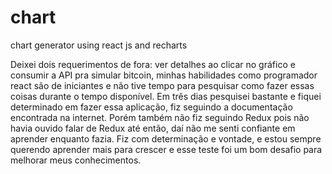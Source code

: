 # chart
chart generator using react js and recharts

Deixei dois requerimentos de fora: ver detalhes ao clicar no gráfico e consumir a API pra simular bitcoin, minhas habilidades como programador react são de iniciantes e não tive tempo para pesquisar como fazer essas coisas durante o tempo disponível. Em três dias pesquisei bastante e fiquei determinado em fazer essa aplicação, fiz seguindo a documentação encontrada na internet. Porém também não fiz seguindo Redux pois não havia ouvido falar de Redux até então, daí não me senti confiante em aprender enquanto fazia. Fiz com determinação e vontade, e estou sempre querendo aprender mais para crescer e esse teste foi um bom desafio para melhorar meus conhecimentos.
